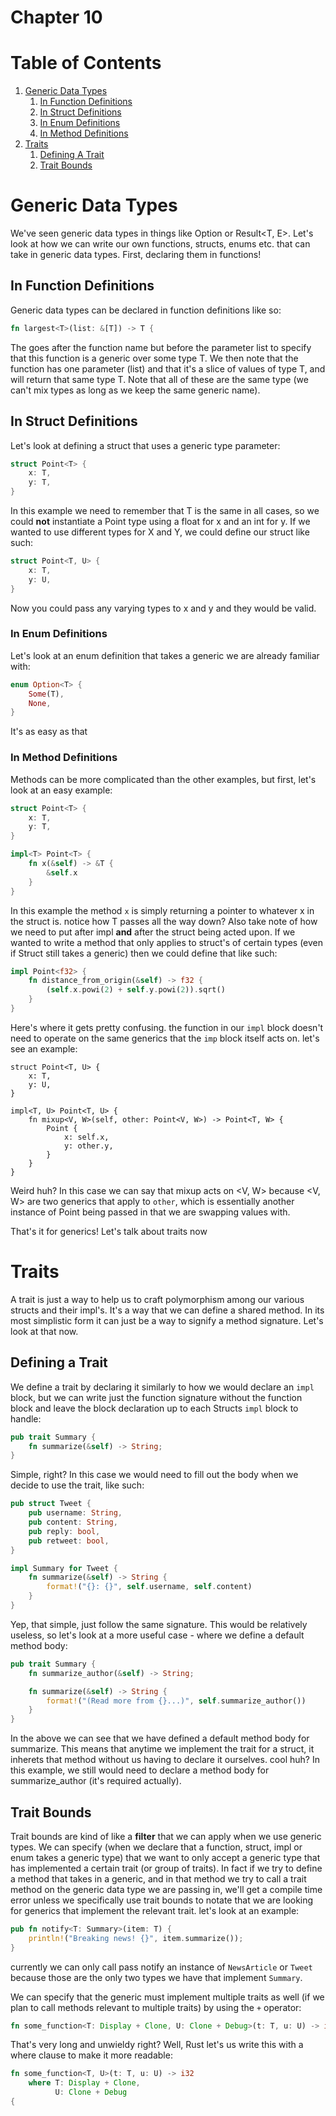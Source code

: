 # Chapter 10

# Table of Contents
1. [Generic Data Types](#generic-data-types)
    1. [In Function Definitions](#in-function-definitions)
    2. [In Struct Definitions](#in-struct-definitions)
    3. [In Enum Definitions](#in-enum-definitions)
    4. [In Method Definitions](#in-method-definitions)
2. [Traits](#traits)
    1. [Defining A Trait](#defining-a-trait)
    2. [Trait Bounds](#trait-bounds)

# Generic Data Types

We've seen generic data types in things like Option<T> or Result<T, E>.  Let's
look at how we can write our own functions, structs, enums etc. that can take in
generic data types.  First, declaring them in functions!

## In Function Definitions

Generic data types can be declared in function definitions like so:

```Rust
fn largest<T>(list: &[T]) -> T {
```

The <T> goes after the function name but before the parameter list to specify
that this function is a generic over some type T.  We then note that the
function has one parameter (list) and that it's a slice of values of type T, and
will return that same type T.  Note that all of these are the same type (we
can't mix types as long as we keep the same generic name).

## In Struct Definitions

Let's look at defining a struct that uses a generic type parameter:

```Rust
struct Point<T> {
    x: T,
    y: T,
}
```

In this example we need to remember that T is the same in all cases, so we could
**not** instantiate a Point type using a float for x and an int for y.  If we
wanted to use different types for X and Y, we could define our struct like such:

```Rust
struct Point<T, U> {
    x: T,
    y: U,
}
```

Now you could pass any varying types to x and y and they would be valid.

### In Enum Definitions

Let's look at an enum definition that takes a generic we are already familiar
with:

```Rust
enum Option<T> {
    Some(T),
    None,
}
```

It's as easy as that

### In Method Definitions

Methods can be more complicated than the other examples, but first, let's look
at an easy example:

```Rust
struct Point<T> {
    x: T,
    y: T,
}

impl<T> Point<T> {
    fn x(&self) -> &T {
        &self.x
    }
}
```

In this example the method `x` is simply returning a pointer  to whatever x in
the struct is.  notice how T passes all the way down?  Also take note of how we
need to put <T> after impl **and** after the struct being acted upon.  If we
wanted to write a method that only applies to struct's of certain types (even if
Struct still takes a generic) then we could define that like such:

```Rust
impl Point<f32> {
    fn distance_from_origin(&self) -> f32 {
        (self.x.powi(2) + self.y.powi(2)).sqrt()
    }
}
```

Here's where it gets pretty confusing.  the function in our `impl` block doesn't
need to operate on the same generics that the `imp` block itself acts on.  let's
see an example:

```
struct Point<T, U> {
    x: T,
    y: U,
}

impl<T, U> Point<T, U> {
    fn mixup<V, W>(self, other: Point<V, W>) -> Point<T, W> {
        Point {
            x: self.x,
            y: other.y,
        }
    }
}
```

Weird huh?  In this case we can say that mixup acts on <V, W> because <V, W> are
two generics that apply to `other`, which is essentially another instance of
Point being passed in that we are swapping values with.

That's it for generics!  Let's talk about traits now

# Traits

A trait is just a way to help us to craft polymorphism among our various structs
and their impl's.  It's a way that we can define a shared method.  In its most
simplistic form it can just be a way to signify a method signature.  Let's look
at that now.

## Defining a Trait

We define a trait by declaring it similarly to how we would declare an `impl`
block, but we can write just the function signature without the function block
and leave the block declaration up to each Structs `impl` block to handle:

```Rust
pub trait Summary {
    fn summarize(&self) -> String;
}
```

Simple, right? In this case we would need to fill out the body when we decide to
use the trait, like such:

```Rust
pub struct Tweet {
    pub username: String,
    pub content: String,
    pub reply: bool,
    pub retweet: bool,
}

impl Summary for Tweet {
    fn summarize(&self) -> String {
        format!("{}: {}", self.username, self.content)
    }
}
```

Yep, that simple, just follow the same signature.  This would be relatively
useless, so let's look at a more useful case - where we define a default method
body:

```Rust
pub trait Summary {
    fn summarize_author(&self) -> String;

    fn summarize(&self) -> String {
        format!("(Read more from {}...)", self.summarize_author())
    }
}
```

In the above we can see that we have defined a default method body for
summarize.  This means that anytime we implement the trait for a struct, it
inherets that method without us having to declare it ourselves.  cool huh?  In
this example, we still would need to declare a method body for summarize_author
(it's required actually).

## Trait Bounds

Trait bounds are kind of like a **filter** that we can apply when we use generic
types.  We can specify (when we declare that a function, struct, impl or enum
takes a generic type) that we want to only accept a generic type that has
implemented a certain trait (or group of traits). In fact if we try to define a
method that takes in a generic, and in that method we try to call a trait method
on the generic data type we are  passing in, we'll get a compile time error
unless we specifically use trait bounds to notate that we are looking for
generics that implement the relevant trait.  let's look at an example:

```Rust
pub fn notify<T: Summary>(item: T) {
    println!("Breaking news! {}", item.summarize());
}
```

currently we can only call pass notify an instance of `NewsArticle` or `Tweet`
because those are the only two types we have that implement `Summary`.  

We can specify that the generic must implement multiple traits as well (if we
plan to call methods relevant to multiple traits) by using the `+` operator:

```Rust
fn some_function<T: Display + Clone, U: Clone + Debug>(t: T, u: U) -> i32 {
```

That's very long and unwieldy right?  Well, Rust let's us write this with a
where clause to make it more readable:

```Rust
fn some_function<T, U>(t: T, u: U) -> i32
    where T: Display + Clone,
          U: Clone + Debug
{
```

